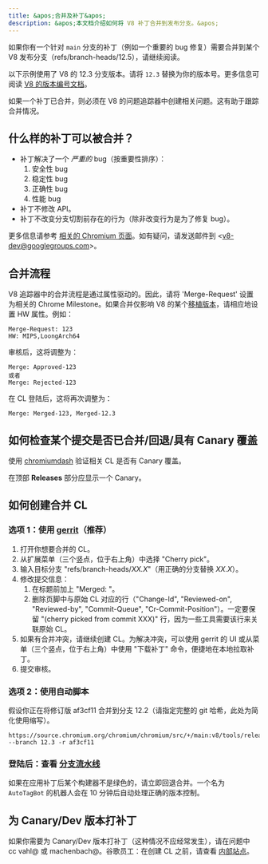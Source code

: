 ```yaml
---
title: &apos;合并及补丁&apos;
description: &apos;本文档介绍如何将 V8 补丁合并到发布分支。&apos;
---
```

如果你有一个针对 `main` 分支的补丁（例如一个重要的 bug 修复）需要合并到某个 V8 发布分支（refs/branch-heads/12.5），请继续阅读。

以下示例使用了 V8 的 12.3 分支版本。请将 `12.3` 替换为你的版本号。更多信息可阅读 [V8 的版本编号文档](/docs/version-numbers)。

如果一个补丁已合并，则必须在 V8 的问题追踪器中创建相关问题。这有助于跟踪合并情况。

## 什么样的补丁可以被合并？

- 补丁解决了一个 *严重的* bug（按重要性排序）：
    1. 安全性 bug
    1. 稳定性 bug
    1. 正确性 bug
    1. 性能 bug
- 补丁不修改 API。
- 补丁不改变分支切割前存在的行为（除非改变行为是为了修复 bug）。

更多信息请参考 [相关的 Chromium 页面](https://chromium.googlesource.com/chromium/src/+/HEAD/docs/process/merge_request.md)。如有疑问，请发送邮件到 &lt;v8-dev@googlegroups.com>。

## 合并流程

V8 追踪器中的合并流程是通过属性驱动的。因此，请将 &apos;Merge-Request&apos; 设置为相关的 Chrome Milestone。如果合并仅影响 V8 的某个[移植版本](https://v8.dev/docs/ports)，请相应地设置 HW 属性。例如：

```
Merge-Request: 123
HW: MIPS,LoongArch64
```

审核后，这将调整为：

```
Merge: Approved-123
或者
Merge: Rejected-123
```

在 CL 登陆后，这将再次调整为：

```
Merge: Merged-123, Merged-12.3
```

## 如何检查某个提交是否已合并/回退/具有 Canary 覆盖

使用 [chromiumdash](https://chromiumdash.appspot.com/commit/) 验证相关 CL 是否有 Canary 覆盖。


在顶部 **Releases** 部分应显示一个 Canary。

## 如何创建合并 CL

### 选项 1：使用 [gerrit](https://chromium-review.googlesource.com/)（推荐）


1. 打开你想要合并的 CL。
2. 从扩展菜单（三个竖点，位于右上角）中选择 "Cherry pick"。
3. 输入目标分支 "refs/branch-heads/*XX.X*"（用正确的分支替换 *XX.X*）。
4. 修改提交信息：
   1. 在标题前加上 "Merged: "。
   2. 删除页脚中与原始 CL 对应的行（"Change-Id", "Reviewed-on", "Reviewed-by", "Commit-Queue", "Cr-Commit-Position"）。一定要保留 "(cherry picked from commit XXX)" 行，因为一些工具需要该行来关联原始 CL。
5. 如果有合并冲突，请继续创建 CL。为解决冲突，可以使用 gerrit 的 UI 或从菜单（三个竖点，位于右上角）中使用 "下载补丁" 命令，便捷地在本地拉取补丁。
6. 提交审核。

### 选项 2：使用自动脚本

假设你正在将修订版 af3cf11 合并到分支 12.2（请指定完整的 git 哈希，此处为简化使用缩写）。

```
https://source.chromium.org/chromium/chromium/src/+/main:v8/tools/release/merge_to_branch_gerrit.py --branch 12.3 -r af3cf11
```


### 登陆后：查看 [分支流水线](https://ci.chromium.org/p/v8)

如果在应用补丁后某个构建器不是绿色的，请立即回退合并。一个名为 `AutoTagBot` 的机器人会在 10 分钟后自动处理正确的版本控制。

## 为 Canary/Dev 版本打补丁

如果你需要为 Canary/Dev 版本打补丁（这种情况不应经常发生），请在问题中 cc vahl@ 或 machenbach@。谷歌员工：在创建 CL 之前，请查看 [内部站点](http://g3doc/company/teams/v8/patching_a_version)。

